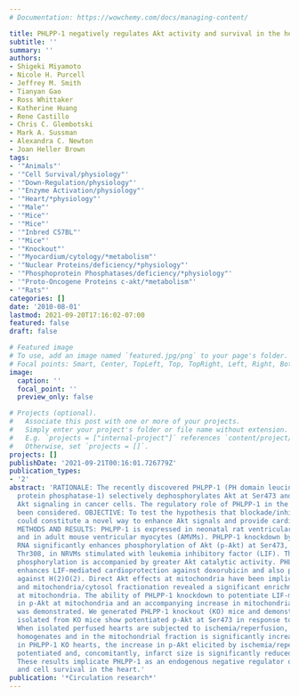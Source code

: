 ```yaml
---
# Documentation: https://wowchemy.com/docs/managing-content/

title: PHLPP-1 negatively regulates Akt activity and survival in the heart.
subtitle: ''
summary: ''
authors:
- Shigeki Miyamoto
- Nicole H. Purcell
- Jeffrey M. Smith
- Tianyan Gao
- Ross Whittaker
- Katherine Huang
- Rene Castillo
- Chris C. Glembotski
- Mark A. Sussman
- Alexandra C. Newton
- Joan Heller Brown
tags:
- '"Animals"'
- '"Cell Survival/physiology"'
- '"Down-Regulation/physiology"'
- '"Enzyme Activation/physiology"'
- '"Heart/*physiology"'
- '"Male"'
- '"Mice"'
- '"Mice"'
- '"Inbred C57BL"'
- '"Mice"'
- '"Knockout"'
- '"Myocardium/cytology/*metabolism"'
- '"Nuclear Proteins/deficiency/*physiology"'
- '"Phosphoprotein Phosphatases/deficiency/*physiology"'
- '"Proto-Oncogene Proteins c-akt/*metabolism"'
- '"Rats"'
categories: []
date: '2010-08-01'
lastmod: 2021-09-20T17:16:02-07:00
featured: false
draft: false

# Featured image
# To use, add an image named `featured.jpg/png` to your page's folder.
# Focal points: Smart, Center, TopLeft, Top, TopRight, Left, Right, BottomLeft, Bottom, BottomRight.
image:
  caption: ''
  focal_point: ''
  preview_only: false

# Projects (optional).
#   Associate this post with one or more of your projects.
#   Simply enter your project's folder or file name without extension.
#   E.g. `projects = ["internal-project"]` references `content/project/deep-learning/index.md`.
#   Otherwise, set `projects = []`.
projects: []
publishDate: '2021-09-21T00:16:01.726779Z'
publication_types:
- '2'
abstract: 'RATIONALE: The recently discovered PHLPP-1 (PH domain leucine-rich repeat
  protein phosphatase-1) selectively dephosphorylates Akt at Ser473 and terminates
  Akt signaling in cancer cells. The regulatory role of PHLPP-1 in the heart has not
  been considered. OBJECTIVE: To test the hypothesis that blockade/inhibition of PHLPP-1
  could constitute a novel way to enhance Akt signals and provide cardioprotection.
  METHODS AND RESULTS: PHLPP-1 is expressed in neonatal rat ventricular myocytes (NRVMs)
  and in adult mouse ventricular myocytes (AMVMs). PHLPP-1 knockdown by small interfering
  RNA significantly enhances phosphorylation of Akt (p-Akt) at Ser473, but not at
  Thr308, in NRVMs stimulated with leukemia inhibitory factor (LIF). The increased
  phosphorylation is accompanied by greater Akt catalytic activity. PHLPP-1 knockdown
  enhances LIF-mediated cardioprotection against doxorubicin and also protects cardiomyocytes
  against H(2)O(2). Direct Akt effects at mitochondria have been implicated in cardioprotection
  and mitochondria/cytosol fractionation revealed a significant enrichment of PHLPP-1
  at mitochondria. The ability of PHLPP-1 knockdown to potentiate LIF-mediated increases
  in p-Akt at mitochondria and an accompanying increase in mitochondrial hexokinase-II
  was demonstrated. We generated PHLPP-1 knockout (KO) mice and demonstrate that AMVMs
  isolated from KO mice show potentiated p-Akt at Ser473 in response to agonists.
  When isolated perfused hearts are subjected to ischemia/reperfusion, p-Akt in whole-heart
  homogenates and in the mitochondrial fraction is significantly increased. Additionally
  in PHLPP-1 KO hearts, the increase in p-Akt elicited by ischemia/reperfusion is
  potentiated and, concomitantly, infarct size is significantly reduced. CONCLUSIONS:
  These results implicate PHLPP-1 as an endogenous negative regulator of Akt activity
  and cell survival in the heart.'
publication: '*Circulation research*'
---
```

